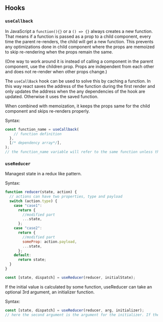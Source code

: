 ## Hooks

### `useCallback`

In JavaScript a `function(){}` or a `() => {}` always creates a new function. That means if a function is passed as a prop to a child component, every time the parent re-renders, the child will get a new function. This prevents any optimizations done in child component where the props are memoized to skip re-rendering when the props remain the same.

(One way to work around it is instead of calling a component in the parent component, use the children prop. Props are independent from each other and does not re-render when other props change.)

The `useCallBack` hook can be used to solve this by caching a function. In this way react saves the address of the function during the first render and only updates the address when the any dependencies of the hook are updated. Otherwise it uses the saved function.

When combined with memoization, it keeps the props same for the child component and skips re-renders properly.

Syntax:

```javascript
const function_name = useCallback(
    // function definition
  },
  [/* dependency array*/],
);
// the function_name variable will refer to the same function unless the any dependencies change
```

### `useReducer`

Managest state in a redux like pattern.

Syntax:

```javascript
function reducer(state, action) {
  // actions can have two properties, type and payload
  switch (action.type) {
    case "case1":
      return {
        //modified part
        ...state,
      };
    case "case2":
      return {
        //modified part
        someProp: action.payload,
        ...state,
      };
    default:
      return state;
  }
}

const [state, dispatch] = useReducer(reducer, initialState);
```

If the initial value is calculated by some function, useReducer can take an optional 3rd argument, an initializer function.

Syntax:

```javascript
const [state, dispatch] = useReducer(reducer, arg, initializer);
// here the second argument is the argument for the initializer. If the initializer does not required any arguments, this can be set to null.
```
